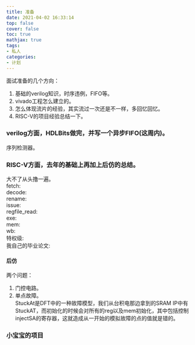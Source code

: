 ```yaml
---
title: 准备
date: 2021-04-02 16:33:14
top: false
cover: false
toc: true
mathjax: true
tags:
- 私人
categories:
- 计划
---
```

面试准备的几个方向：
1. 基础的verilog知识，时序违例，FIFO等。
2. vivado工程怎么建立的。
3. 怎么体现流片的经验，其实流过一次还是不一样，多回忆回忆。
4. RISC-V的项目经验总结一下。

### verilog方面，HDLBits做完，并写一个异步FIFO(这周内)。
序列检测器。

### RISC-V方面，去年的基础上再加上后仿的总结。
大不了从头撸一遍。    
fetch:  
decode:     
rename:  
issue:  
regfile\_read:  
exe:  
mem:   
wb:  
特权级:  
我自己的毕业论文:

#### 后仿
两个问题：
1. 门控电路。    
2. 单点故障。  
StuckAt是DFT中的一种故障模型，我们从台积电那边拿到的SRAM IP中有StuckAT，而初始化的时候会对所有的reg以及mem初始化，其中包括控制injectSA的寄存器，这就造成从一开始的模拟故障的点的值就是错的。

### 小宝宝的项目
